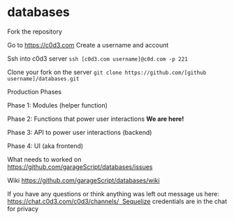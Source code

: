 # databases


Fork the repository

Go to https://c0d3.com
Create a username and account

Ssh into c0d3 server
`ssh [c0d3.com username]@c0d.com -p 221`

Clone your fork on the server
`git clone https://github.com/[github username]/databases.git`

Production Phases

Phase 1: Modules (helper function)

Phase 2: Functions that power user interactions
**We are here!**

Phase 3: API to power user interactions (backend)

Phase 4: UI (aka frontend)

What needs to worked on
https://github.com/garageScript/databases/issues

Wiki https://github.com/garageScript/databases/wiki


If you have any questions or think anything was left out message us here: https://chat.c0d3.com/c0d3/channels/  Sequelize credentials are in the chat for privacy
